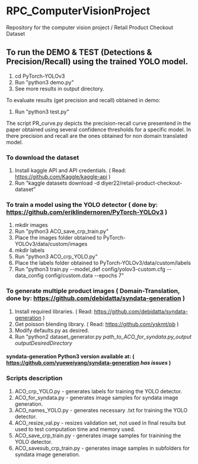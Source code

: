 # RPC_ComputerVisionProject

Repository for the computer vision project / Retail Product Checkout Dataset

## To run the DEMO & TEST (Detections & Precision/Recall) using the trained YOLO model.

1. cd PyTorch-YOLOv3
2. Run "python3 demo.py"
3. See more results in output directory.

To evaluate results (get precision and recall) obtained in demo:

1. Run "python3 test.py"

The script PR_curve.py depicts the precision-recall curve presentend in the paper obtained using several confidence thresholds for a specific model. In there precision and recall are the ones obtained for non domain translated model. 

### To download the dataset

1. Install kaggle API and API credentials. ( Read: https://github.com/Kaggle/kaggle-api )
2. Run "kaggle datasets download -d diyer22/retail-product-checkout-dataset"

### To train a model using the YOLO detector ( done by: https://github.com/eriklindernoren/PyTorch-YOLOv3 )

1. mkdir images 
2. Run "python3 ACO_save_crp_train.py"
3. Place the images folder obtained to PyTorch-YOLOv3/data/custom/images
4. mkdir labels
5. Run "python3 ACO_crp_YOLO.py"
6. Place the labels folder obtained to PyTorch-YOLOv3/data/custom/labels
7. Run "python3 train.py --model_def config/yolov3-custom.cfg --data_config config/custom.data --epochs 7"

### To generate multiple product images ( Domain-Translation, done by: https://github.com/debidatta/syndata-generation )

1. Install required libraries. ( Read: https://github.com/debidatta/syndata-generation )
2. Get poisson blending library. ( Read: https://github.com/yskmt/pb )
3. Modify defaults.py as desired.
4. Run "python2 dataset_generator.py *path_to_ACO_for_syndata.py_output* *outputDesiredDirectory*
#### syndata-generation Python3 version available at: ( https://github.com/yueweiyang/syndata-generation *has issues* )

### Scripts description
1. ACO_crp_YOLO.py - generates labels for training the YOLO detector.
2. ACO_for_syndata.py - generates image samples for syndata image generation.
3. ACO_names_YOLO.py	- generates necessary .txt for training the YOLO detector.
4. ACO_resize_val.py	- resizes validation set, not used in final results but used to test computation time and memory used.
5. ACO_save_crp_train.py	- generates image samples for trainining the YOLO detector.
6. ACO_savesub_crp_train.py - generates image samples in subfolders for syndata image generation.






